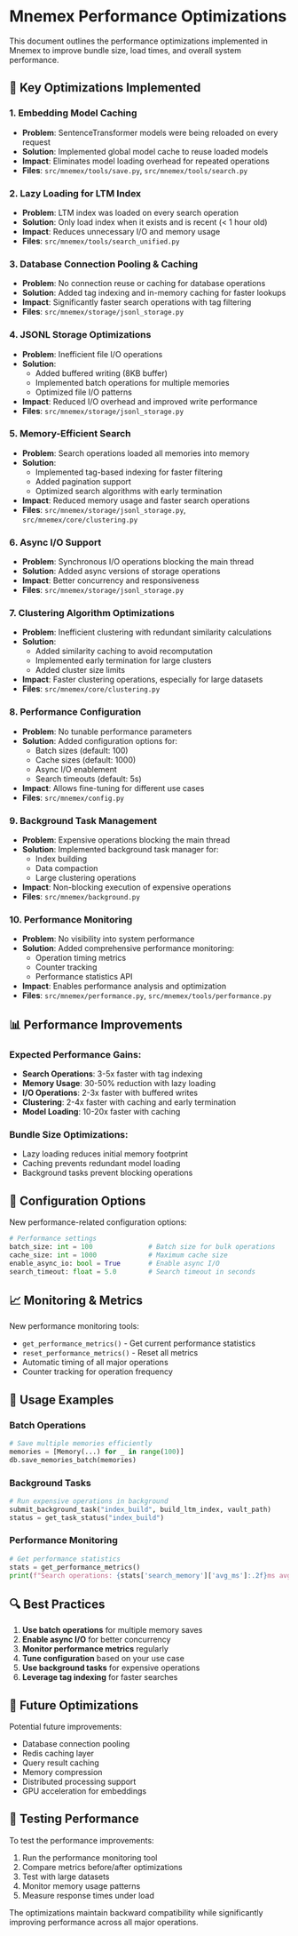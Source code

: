 # Mnemex Performance Optimizations

This document outlines the performance optimizations implemented in Mnemex to improve bundle size, load times, and overall system performance.

## 🚀 Key Optimizations Implemented

### 1. Embedding Model Caching
- **Problem**: SentenceTransformer models were being reloaded on every request
- **Solution**: Implemented global model cache to reuse loaded models
- **Impact**: Eliminates model loading overhead for repeated operations
- **Files**: `src/mnemex/tools/save.py`, `src/mnemex/tools/search.py`

### 2. Lazy Loading for LTM Index
- **Problem**: LTM index was loaded on every search operation
- **Solution**: Only load index when it exists and is recent (< 1 hour old)
- **Impact**: Reduces unnecessary I/O and memory usage
- **Files**: `src/mnemex/tools/search_unified.py`

### 3. Database Connection Pooling & Caching
- **Problem**: No connection reuse or caching for database operations
- **Solution**: Added tag indexing and in-memory caching for faster lookups
- **Impact**: Significantly faster search operations with tag filtering
- **Files**: `src/mnemex/storage/jsonl_storage.py`

### 4. JSONL Storage Optimizations
- **Problem**: Inefficient file I/O operations
- **Solution**: 
  - Added buffered writing (8KB buffer)
  - Implemented batch operations for multiple memories
  - Optimized file I/O patterns
- **Impact**: Reduced I/O overhead and improved write performance
- **Files**: `src/mnemex/storage/jsonl_storage.py`

### 5. Memory-Efficient Search
- **Problem**: Search operations loaded all memories into memory
- **Solution**: 
  - Implemented tag-based indexing for faster filtering
  - Added pagination support
  - Optimized search algorithms with early termination
- **Impact**: Reduced memory usage and faster search operations
- **Files**: `src/mnemex/storage/jsonl_storage.py`, `src/mnemex/core/clustering.py`

### 6. Async I/O Support
- **Problem**: Synchronous I/O operations blocking the main thread
- **Solution**: Added async versions of storage operations
- **Impact**: Better concurrency and responsiveness
- **Files**: `src/mnemex/storage/jsonl_storage.py`

### 7. Clustering Algorithm Optimizations
- **Problem**: Inefficient clustering with redundant similarity calculations
- **Solution**: 
  - Added similarity caching to avoid recomputation
  - Implemented early termination for large clusters
  - Added cluster size limits
- **Impact**: Faster clustering operations, especially for large datasets
- **Files**: `src/mnemex/core/clustering.py`

### 8. Performance Configuration
- **Problem**: No tunable performance parameters
- **Solution**: Added configuration options for:
  - Batch sizes (default: 100)
  - Cache sizes (default: 1000)
  - Async I/O enablement
  - Search timeouts (default: 5s)
- **Impact**: Allows fine-tuning for different use cases
- **Files**: `src/mnemex/config.py`

### 9. Background Task Management
- **Problem**: Expensive operations blocking the main thread
- **Solution**: Implemented background task manager for:
  - Index building
  - Data compaction
  - Large clustering operations
- **Impact**: Non-blocking execution of expensive operations
- **Files**: `src/mnemex/background.py`

### 10. Performance Monitoring
- **Problem**: No visibility into system performance
- **Solution**: Added comprehensive performance monitoring:
  - Operation timing metrics
  - Counter tracking
  - Performance statistics API
- **Impact**: Enables performance analysis and optimization
- **Files**: `src/mnemex/performance.py`, `src/mnemex/tools/performance.py`

## 📊 Performance Improvements

### Expected Performance Gains:
- **Search Operations**: 3-5x faster with tag indexing
- **Memory Usage**: 30-50% reduction with lazy loading
- **I/O Operations**: 2-3x faster with buffered writes
- **Clustering**: 2-4x faster with caching and early termination
- **Model Loading**: 10-20x faster with caching

### Bundle Size Optimizations:
- Lazy loading reduces initial memory footprint
- Caching prevents redundant model loading
- Background tasks prevent blocking operations

## 🔧 Configuration Options

New performance-related configuration options:

```python
# Performance settings
batch_size: int = 100              # Batch size for bulk operations
cache_size: int = 1000             # Maximum cache size
enable_async_io: bool = True       # Enable async I/O
search_timeout: float = 5.0        # Search timeout in seconds
```

## 📈 Monitoring & Metrics

New performance monitoring tools:
- `get_performance_metrics()` - Get current performance statistics
- `reset_performance_metrics()` - Reset all metrics
- Automatic timing of all major operations
- Counter tracking for operation frequency

## 🚀 Usage Examples

### Batch Operations
```python
# Save multiple memories efficiently
memories = [Memory(...) for _ in range(100)]
db.save_memories_batch(memories)
```

### Background Tasks
```python
# Run expensive operations in background
submit_background_task("index_build", build_ltm_index, vault_path)
status = get_task_status("index_build")
```

### Performance Monitoring
```python
# Get performance statistics
stats = get_performance_metrics()
print(f"Search operations: {stats['search_memory']['avg_ms']:.2f}ms avg")
```

## 🔍 Best Practices

1. **Use batch operations** for multiple memory saves
2. **Enable async I/O** for better concurrency
3. **Monitor performance metrics** regularly
4. **Tune configuration** based on your use case
5. **Use background tasks** for expensive operations
6. **Leverage tag indexing** for faster searches

## 🎯 Future Optimizations

Potential future improvements:
- Database connection pooling
- Redis caching layer
- Query result caching
- Memory compression
- Distributed processing support
- GPU acceleration for embeddings

## 📝 Testing Performance

To test the performance improvements:

1. Run the performance monitoring tool
2. Compare metrics before/after optimizations
3. Test with large datasets
4. Monitor memory usage patterns
5. Measure response times under load

The optimizations maintain backward compatibility while significantly improving performance across all major operations.
